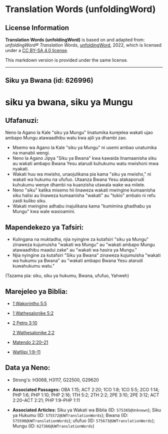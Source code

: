 # Translation Words (unfoldingWord)

## License Information

**Translation Words (unfoldingWord)** is based on and adapted from: _unfoldingWord® Translation Words_, [unfoldingWord](https://unfoldingword.org/utw), 2022, which is licensed under a [CC BY-SA 4.0 license](https://creativecommons.org/licenses/by-sa/4.0/legalcode.en).

This markdown version is provided under the same license.



--------------------------------

## Siku ya Bwana (id: 626996)

siku ya bwana, siku ya Mungu
============================

Ufafanuzi:
----------

Neno la Agano la Kale "siku ya Mungu" linatumika kurejelea wakati ujao ambapo Mungu atawaadhibu watu kwa ajili ya dhambi zao.

* Msemo wa Agano la Kale "siku ya Mungu" ni usemi ambao unatumika na manabii wengi.
* Neno la Agano Jipya "Siku ya Bwana" kwa kawaida linamaanisha siku au wakati ambapo Bwana Yesu atarudi kuhukumu watu mwishoni mwa nyakati.
* Wakati huu wa mwisho, unaojulikana pia kama "siku ya mwisho," ni wakati wa hukumu na ufufuo. Utaanza Bwana Yesu atakaporudi kuhukumu wenye dhambi na kuanzisha utawala wake wa milele.
* Neno "siku" katika misemo hii linaweza wakati mwingine kumaanisha siku halisi au linaweza kumaanisha "wakati" au "tukio" ambalo ni refu zaidi kuliko siku.
* Wakati mwingine adhabu inajulikana kama "kumimina ghadhabu ya Mungu" kwa wale wasioamini.

Mapendekezo ya Tafsiri:
-----------------------

* Kulingana na muktadha, njia nyingine za kutafsiri "siku ya Mungu" zinaweza kujumuisha "wakati wa Mungu" au "wakati ambapo Mungu atawaadhibu maadui zake" au "wakati wa hasira ya Mungu."
* Njia nyingine za kutafsiri "Siku ya Bwana" zinaweza kujumuisha "wakati wa hukumu ya Bwana" au "wakati ambapo Bwana Yesu atarudi kuwahukumu watu."

(Tazama pia: siku, siku ya hukumu, Bwana, ufufuo, Yahweh)

Marejeleo ya Biblia:
--------------------

* [1 Wakorintho 5:5](https://ref.ly/1Cor5:5)
* [1 Wathesalonike 5:2](https://ref.ly/1Thess5:2)
* [2 Petro 3:10](https://ref.ly/2Pet3:10)

    [2 Wathesalonike 2:2](https://ref.ly/2Thess2:2)

* [Matendo 2:20–21](https://ref.ly/Acts2:20-Acts2:21)
* [Wafilipi 1:9–11](https://ref.ly/Phil1:9-Phil1:11)

Data ya Neno:
-------------

* Strong's: H3068, H3117, G22500, G29620

* **Associated Passages:** OBA 1:15; ACT 2:20; 1CO 1:8; 1CO 5:5; 2CO 1:14; PHP 1:6; PHP 1:10; PHP 2:16; 1TH 5:2; 2TH 2:2; 2PE 3:10; 2PE 3:12; ACT 2:20–ACT 2:21; PHP 1:9–PHP 1:11
* **Associated Articles:** Siku ya Wakati wa Biblia (ID: `575385@Unknown`); Siku ya Hukumu (ID: `575572@UWTranslationWords`); Bwana (ID: `575590@UWTranslationWords`); ufufuo (ID: `575673@UWTranslationWords`); Mungu (ID: `627366@UWTranslationWords`)

